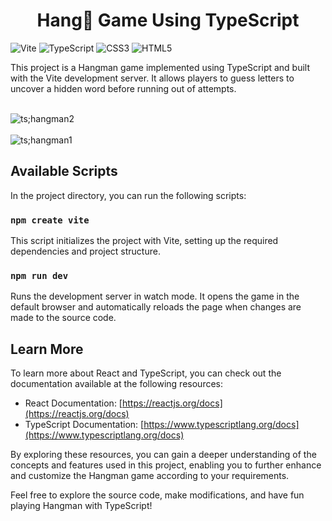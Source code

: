<h1 align="center">Hang🧍 Game Using TypeScript</h1>

![Vite](https://img.shields.io/badge/vite-%23646CFF.svg?style=for-the-badge&logo=vite&logoColor=white) ![TypeScript](https://img.shields.io/badge/typescript-%23007ACC.svg?style=for-the-badge&logo=typescript&logoColor=white) ![CSS3](https://img.shields.io/badge/css3-%231572B6.svg?style=for-the-badge&logo=css3&logoColor=white) ![HTML5](https://img.shields.io/badge/html5-%23E34F26.svg?style=for-the-badge&logo=html5&logoColor=white)

This project is a Hangman game implemented using TypeScript and built with the Vite development server. It allows players to guess letters to uncover a hidden word before running out of attempts.<br><br>

![ts;hangman2](https://github.com/PranavBawgikar/typescript-hangman/assets/102728016/5d8f296b-a297-4911-a35d-80d0dc870163) <br><br>
![ts;hangman1](https://github.com/PranavBawgikar/typescript-hangman/assets/102728016/4e778836-df2a-48fd-b495-6b5b316df452)

## Available Scripts

In the project directory, you can run the following scripts:

### `npm create vite`

This script initializes the project with Vite, setting up the required dependencies and project structure.

### `npm run dev`

Runs the development server in watch mode. It opens the game in the default browser and automatically reloads the page when changes are made to the source code.

## Learn More

To learn more about React and TypeScript, you can check out the documentation available at the following resources:

- React Documentation: [https://reactjs.org/docs](https://reactjs.org/docs)
- TypeScript Documentation: [https://www.typescriptlang.org/docs](https://www.typescriptlang.org/docs)

By exploring these resources, you can gain a deeper understanding of the concepts and features used in this project, enabling you to further enhance and customize the Hangman game according to your requirements.

Feel free to explore the source code, make modifications, and have fun playing Hangman with TypeScript!
